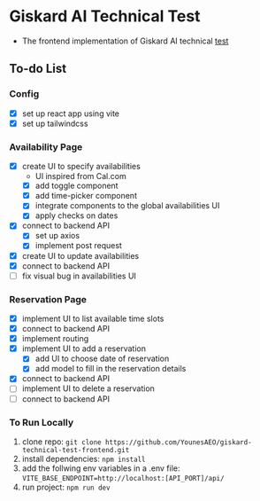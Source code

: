 # Giskard AI Technical Test

-   The frontend implementation of Giskard AI technical [test](https://giskard.notion.site/Technical-exercise-Full-stack-software-engineer-0c3ff2e612994e2183abd7b7330b5f9a)

## To-do List

### Config

-   [x] set up react app using vite
-   [x] set up tailwindcss

### Availability Page

-   [x] create UI to specify availabilities
    -   UI inspired from Cal.com
    -   [x] add toggle component
    -   [x] add time-picker component
    -   [x] integrate components to the global availabilities UI
    -   [x] apply checks on dates
-   [x] connect to backend API
    -   [x] set up axios
    -   [x] implement post request
-   [x] create UI to update availabilities
-   [x] connect to backend API
-   [ ] fix visual bug in availabilities UI

### Reservation Page

-   [x] implement UI to list available time slots
-   [x] connect to backend API
-   [x] implement routing
-   [x] implement UI to add a reservation
    -   [x] add UI to choose date of reservation
    -   [x] add model to fill in the reservation details
-   [x] connect to backend API
-   [ ] implement UI to delete a reservation
-   [ ] connect to backend API

### To Run Locally

1. clone repo: `git clone https://github.com/YounesAEO/giskard-technical-test-frontend.git`
2. install dependencies: `npm install`
3. add the follwing env variables in a .env file: `VITE_BASE_ENDPOINT=http://localhost:[API_PORT]/api/`
4. run project: `npm run dev`
